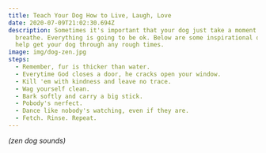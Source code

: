 ```yaml
---
title: Teach Your Dog How to Live, Laugh, Love
date: 2020-07-09T21:02:30.694Z
description: Sometimes it's important that your dog just take a moment to
  breathe. Everything is going to be ok. Below are some inspirational quotes to
  help get your dog through any rough times.
image: img/dog-zen.jpg
steps:
  - Remember, fur is thicker than water.
  - Everytime God closes a door, he cracks open your window.
  - Kill 'em with kindness and leave no trace.
  - Wag yourself clean.
  - Bark softly and carry a big stick.
  - Pobody's nerfect.
  - Dance like nobody's watching, even if they are.
  - Fetch. Rinse. Repeat.
---
```

*(zen dog sounds)*
